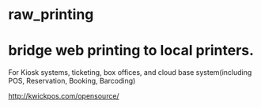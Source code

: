 # raw_printing
# bridge web printing to local printers.

For Kiosk systems, ticketing, box offices, and cloud base system(including POS, Reservation, Booking, Barcoding)

http://kwickpos.com/opensource/
